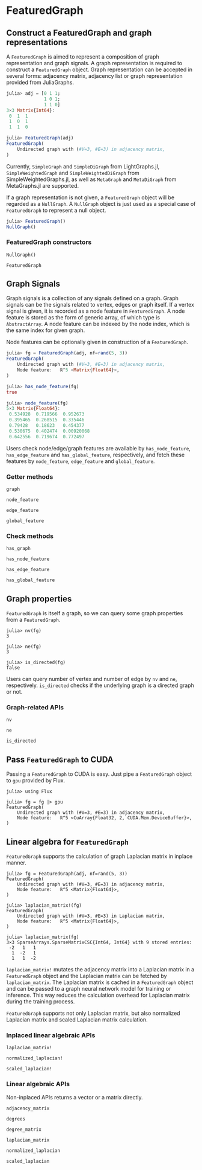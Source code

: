 # FeaturedGraph

## Construct a FeaturedGraph and graph representations

A `FeaturedGraph` is aimed to represent a composition of graph representation and graph signals. A graph representation is required to construct a `FeaturedGraph` object. Graph representation can be accepted in several forms: adjacency matrix, adjacency list or graph representation provided from JuliaGraphs.

```julia
julia> adj = [0 1 1;
              1 0 1;
              1 1 0]
3×3 Matrix{Int64}:
 0  1  1
 1  0  1
 1  1  0

julia> FeaturedGraph(adj)
FeaturedGraph(
	Undirected graph with (#V=3, #E=3) in adjacency matrix,
)
```

Currently, `SimpleGraph` and `SimpleDiGraph` from LightGraphs.jl, `SimpleWeightedGraph` and `SimpleWeightedDiGraph` from SimpleWeightedGraphs.jl, as well as `MetaGraph` and `MetaDiGraph` from MetaGraphs.jl are supported.

If a graph representation is not given, a `FeaturedGraph` object will be regarded as a `NullGraph`. A `NullGraph` object is just used as a special case of `FeaturedGraph` to represent a null object.

```julia
julia> FeaturedGraph()
NullGraph()
```

### FeaturedGraph constructors

```@docs
NullGraph()
```

```@docs
FeaturedGraph
```

## Graph Signals

Graph signals is a collection of any signals defined on a graph. Graph signals can be the signals related to vertex, edges or graph itself. If a vertex signal is given, it is recorded as a node feature in `FeaturedGraph`. A node feature is stored as the form of generic array, of which type is `AbstractArray`. A node feature can be indexed by the node index, which is the same index for given graph.

Node features can be optionally given in construction of a `FeaturedGraph`.

```julia
julia> fg = FeaturedGraph(adj, nf=rand(5, 3))
FeaturedGraph(
	Undirected graph with (#V=3, #E=3) in adjacency matrix,
	Node feature:	ℝ^5 <Matrix{Float64}>,
)

julia> has_node_feature(fg)
true

julia> node_feature(fg)
5×3 Matrix{Float64}:
 0.534928  0.719566  0.952673
 0.395465  0.268515  0.335446
 0.79428   0.18623   0.454377
 0.530675  0.402474  0.00920068
 0.642556  0.719674  0.772497
```

Users check node/edge/graph features are available by `has_node_feature`, `has_edge_feature` and `has_global_feature`, respectively, and fetch these features by `node_feature`, `edge_feature` and `global_feature`.

### Getter methods

```@docs
graph
```

```@docs
node_feature
```

```@docs
edge_feature
```

```@docs
global_feature
```

### Check methods

```@docs
has_graph
```

```@docs
has_node_feature
```

```@docs
has_edge_feature
```

```@docs
has_global_feature
```

## Graph properties

`FeaturedGraph` is itself a graph, so we can query some graph properties from a `FeaturedGraph`.

```
julia> nv(fg)
3

julia> ne(fg)
3

julia> is_directed(fg)
false
```

Users can query number of vertex and number of edge by `nv` and `ne`, respectively. `is_directed` checks if the underlying graph is a directed graph or not.

### Graph-related APIs

```@docs
nv
```

```@docs
ne
```

```@docs
is_directed
```

## Pass `FeaturedGraph` to CUDA

Passing a `FeaturedGraph` to CUDA is easy. Just pipe a `FeaturedGraph` object to `gpu` provided by Flux.

```
julia> using Flux

julia> fg = fg |> gpu
FeaturedGraph(
	Undirected graph with (#V=3, #E=3) in adjacency matrix,
	Node feature:	ℝ^5 <CuArray{Float32, 2, CUDA.Mem.DeviceBuffer}>,
)
```

## Linear algebra for `FeaturedGraph`

`FeaturedGraph` supports the calculation of graph Laplacian matrix in inplace manner.

```
julia> fg = FeaturedGraph(adj, nf=rand(5, 3))
FeaturedGraph(
	Undirected graph with (#V=3, #E=3) in adjacency matrix,
	Node feature:	ℝ^5 <Matrix{Float64}>,
)

julia> laplacian_matrix!(fg)
FeaturedGraph(
	Undirected graph with (#V=3, #E=3) in Laplacian matrix,
	Node feature:	ℝ^5 <Matrix{Float64}>,
)

julia> laplacian_matrix(fg)
3×3 SparseArrays.SparseMatrixCSC{Int64, Int64} with 9 stored entries:
 -2   1   1
  1  -2   1
  1   1  -2
```

`laplacian_matrix!` mutates the adjacency matrix into a Laplacian matrix in a `FeaturedGraph` object and the Laplacian matrix can be fetched by `laplacian_matrix`. The Laplacian matrix is cached in a `FeaturedGraph` object and can be passed to a graph neural network model for training or inference. This way reduces the calculation overhead for Laplacian matrix during the training process.

`FeaturedGraph` supports not only Laplacian matrix, but also normalized Laplacian matrix and scaled Laplacian matrix calculation.

### Inplaced linear algebraic APIs

```@docs
laplacian_matrix!
```

```@docs
normalized_laplacian!
```

```@docs
scaled_laplacian!
```

### Linear algebraic APIs

Non-inplaced APIs returns a vector or a matrix directly.

```@docs
adjacency_matrix
```

```@docs
degrees
```

```@docs
degree_matrix
```

```@docs
laplacian_matrix
```

```@docs
normalized_laplacian
```

```@docs
scaled_laplacian
```
